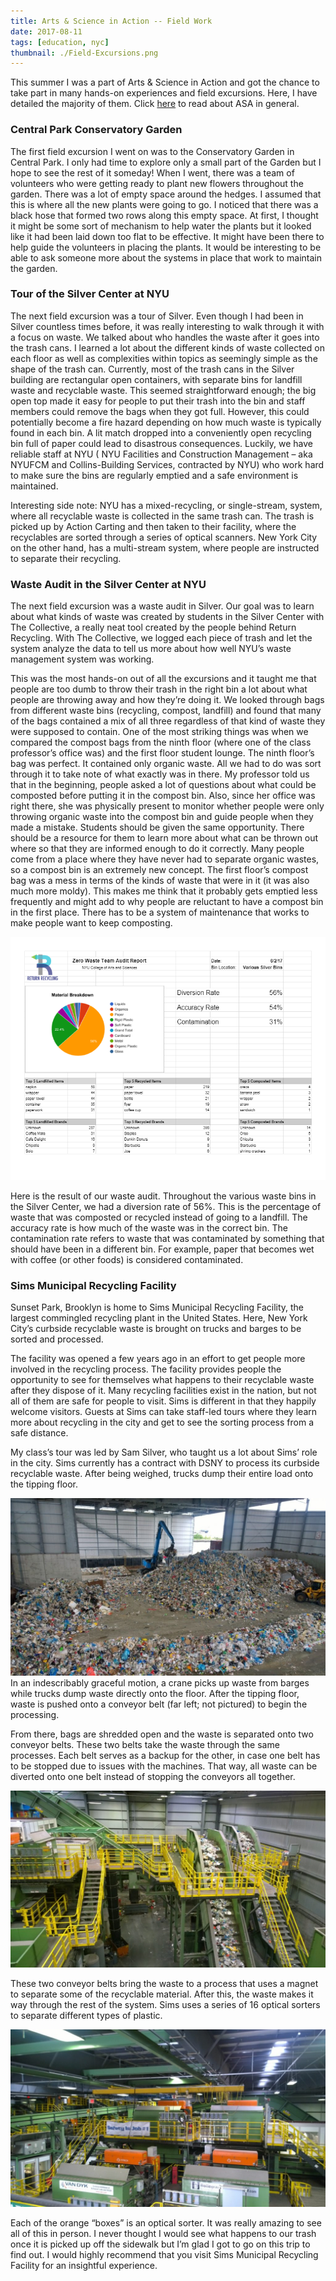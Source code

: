 ```yaml
---
title: Arts & Science in Action -- Field Work
date: 2017-08-11
tags: [education, nyc]
thumbnail: ./Field-Excursions.png
---
```


This summer I was a part of Arts & Science in Action and got the chance to take part in many hands-on experiences and field excursions. Here, I have detailed the majority of them. Click [here](https://rianashahid.com/sustainability-nyu/) to read about ASA in general.

### Central Park Conservatory Garden

The first field excursion I went on was to the Conservatory Garden in Central Park. I only had time to explore only a small part of the Garden but I hope to see the rest of it someday! When I went, there was a team of volunteers who were getting ready to plant new flowers throughout the garden. There was a lot of empty space around the hedges. I assumed that this is where all the new plants were going to go. I noticed that there was a black hose that formed two rows along this empty space. At first, I thought it might be some sort of mechanism to help water the plants but it looked like it had been laid down too flat to be effective. It might have been there to help guide the volunteers in placing the plants. It would be interesting to be able to ask someone more about the systems in place that work to maintain the garden.

### Tour of the Silver Center at NYU

The next field excursion was a tour of Silver. Even though I had been in Silver countless times before, it was really interesting to walk through it with a focus on waste. We talked about who handles the waste after it goes into the trash cans. I learned a lot about the different kinds of waste collected on each floor as well as complexities within topics as seemingly simple as the shape of the trash can. Currently, most of the trash cans in the Silver building are rectangular open containers, with separate bins for landfill waste and recyclable waste. This seemed straightforward enough; the big open top made it easy for people to put their trash into the bin and staff members could remove the bags when they got full. However, this could potentially become a fire hazard depending on how much waste is typically found in each bin. A lit match dropped into a conveniently open recycling bin full of paper could lead to disastrous consequences. Luckily, we have reliable staff at NYU ( NYU Facilities and Construction Management – aka NYUFCM and Collins-Building Services, contracted by NYU) who work hard to make sure the bins are regularly emptied and a safe environment is maintained.

Interesting side note: NYU has a mixed-recycling, or single-stream, system, where all recyclable waste is collected in the same trash can. The trash is picked up by Action Carting and then taken to their facility, where the recyclables are sorted through a series of optical scanners. New York City on the other hand, has a multi-stream system, where people are instructed to separate their recycling.

### Waste Audit in the Silver Center at NYU

The next field excursion was a waste audit in Silver. Our goal was to learn about what kinds of waste was created by students in the Silver Center with The Collective, a really neat tool created by the people behind Return Recycling. With The Collective, we logged each piece of trash and let the system analyze the data to tell us more about how well NYU’s waste management system was working.

This was the most hands-on out of all the excursions and it taught me that people are too dumb to throw their trash in the right bin a lot about what people are throwing away and how they’re doing it. We looked through bags from different waste bins (recycling, compost, landfill) and found that many of the bags contained a mix of all three regardless of that kind of waste they were supposed to contain. One of the most striking things was when we compared the compost bags from the ninth floor (where one of the class professor’s office was) and the first floor student lounge. The ninth floor’s bag was perfect. It contained only organic waste. All we had to do was sort through it to take note of what exactly was in there. My professor told us that in the beginning, people asked a lot of questions about what could be composted before putting it in the compost bin. Also, since her office was right there, she was physically present to monitor whether people were only throwing organic waste into the compost bin and guide people when they made a mistake. Students should be given the same opportunity. There should be a resource for them to learn more about what can be thrown out where so that they are informed enough to do it correctly. Many people come from a place where they have never had to separate organic wastes, so a compost bin is an extremely new concept. The first floor’s compost bag was a mess in terms of the kinds of waste that were in it (it was also much more moldy). This makes me think that it probably gets emptied less frequently and might add to why people are reluctant to have a compost bin in the first place. There has to be a system of maintenance that works to make people want to keep composting.

![waste audit results](./results.png)

Here is the result of our waste audit. Throughout the various waste bins in the Silver Center, we had a diversion rate of 56%. This is the percentage of waste that was composted or recycled instead of going to a landfill. The accuracy rate is how much of the waste was in the correct bin. The contamination rate refers to waste that was contaminated by something that should have been in a different bin. For example, paper that becomes wet with coffee (or other foods) is considered contaminated.

### Sims Municipal Recycling Facility

Sunset Park, Brooklyn is home to Sims Municipal Recycling Facility, the largest commingled recycling plant in the United States. Here, New York City’s curbside recyclable waste is brought on trucks and barges to be sorted and processed.

The facility was opened a few years ago in an effort to get people more involved in the recycling process. The facility provides people the opportunity to see for themselves what happens to their recyclable waste after they dispose of it. Many recycling facilities exist in the nation, but not all of them are safe for people to visit. Sims is different in that they happily welcome visitors. Guests at Sims can take staff-led tours where they learn more about recycling in the city and get to see the sorting process from a safe distance.

My class’s tour was led by Sam Silver, who taught us a lot about Sims’ role in the city. Sims currently has a contract with DSNY to process its curbside recyclable waste. After being weighed, trucks dump their entire load onto the tipping floor.

![sims tipping floor](./sims-tipping-floor.jpg)
In an indescribably graceful motion, a crane picks up waste from barges while trucks dump waste directly onto the floor. After the tipping floor, waste is pushed onto a conveyor belt (far left; not pictured) to begin the processing.

From there, bags are shredded open and the waste is separated onto two conveyor belts. These two belts take the waste through the same processes. Each belt serves as a backup for the other, in case one belt has to be stopped due to issues with the machines. That way, all waste can be diverted onto one belt instead of stopping the conveyors all together.

![sims conveyor system](./sims-conveyor.jpg)

These two conveyor belts bring the waste to a process that uses a magnet to separate some of the recyclable material. After this, the waste makes it way through the rest of the system. Sims uses a series of 16 optical sorters to separate different types of plastic.

![optical sorters](./optical-sorters.jpg)

Each of the orange “boxes” is an optical sorter.
It was really amazing to see all of this in person. I never thought I would see what happens to our trash once it is picked up off the sidewalk but I’m glad I got to go on this trip to find out. I would highly recommend that you visit Sims Municipal Recycling Facility for an insightful experience.
